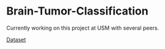 # Brain-Tumor-Classification

Currently working on this project at USM with several peers. 

[Dataset](https://www.kaggle.com/datasets/masoudnickparvar/brain-tumor-mri-dataset/data)



